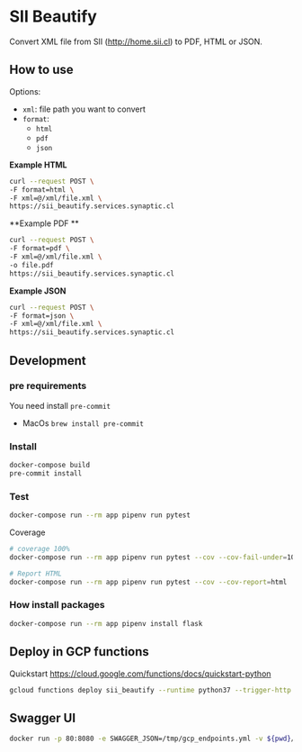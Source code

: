 # SII Beautify

Convert XML file from SII (http://home.sii.cl) to PDF, HTML or JSON.

## How to use

Options:

* `xml`: file path you want to convert
* `format`: 
  * `html`
  * `pdf`
  * `json`

**Example HTML**

```bash
curl --request POST \
-F format=html \
-F xml=@/xml/file.xml \
https://sii_beautify.services.synaptic.cl
```



**Example PDF **

```bash
curl --request POST \
-F format=pdf \
-F xml=@/xml/file.xml \
-o file.pdf
https://sii_beautify.services.synaptic.cl
```



**Example JSON**

```bash
curl --request POST \
-F format=json \
-F xml=@/xml/file.xml \
https://sii_beautify.services.synaptic.cl
```



## Development

### pre requirements

You need install `pre-commit`

* MacOs `brew install pre-commit`

### Install

```bash
docker-compose build
pre-commit install
```



### Test

```bash
docker-compose run --rm app pipenv run pytest
```

Coverage

```bash
# coverage 100%
docker-compose run --rm app pipenv run pytest --cov --cov-fail-under=100

# Report HTML
docker-compose run --rm app pipenv run pytest --cov --cov-report=html
```



### How install packages

```bash
docker-compose run --rm app pipenv install flask
```



## Deploy in GCP functions

Quickstart https://cloud.google.com/functions/docs/quickstart-python



```bash
gcloud functions deploy sii_beautify --runtime python37 --trigger-http --memory 128MB
```





## Swagger UI



```bash
docker run -p 80:8080 -e SWAGGER_JSON=/tmp/gcp_endpoints.yml -v ${pwd}/:/tmp swaggerapi/swagger-ui
```

